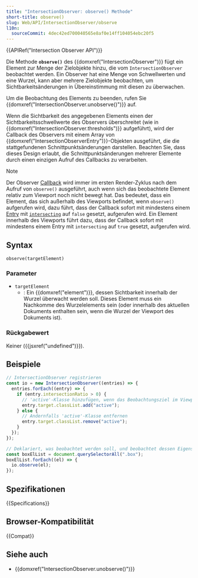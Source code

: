 ```yaml
---
title: "IntersectionObserver: observe() Methode"
short-title: observe()
slug: Web/API/IntersectionObserver/observe
l10n:
  sourceCommit: 4dec42ed700040565e8af0e14ff104054ebc20f5
---
```


{{APIRef("Intersection Observer API")}}

Die Methode **`observe()`** des {{domxref("IntersectionObserver")}} fügt ein Element zur Menge der Zielobjekte hinzu, die vom `IntersectionObserver` beobachtet werden. Ein Observer hat eine Menge von Schwellwerten und eine Wurzel, kann aber mehrere Zielobjekte beobachten, um Sichtbarkeitsänderungen in Übereinstimmung mit diesen zu überwachen.

Um die Beobachtung des Elements zu beenden, rufen Sie {{domxref("IntersectionObserver.unobserve()")}} auf.

Wenn die Sichtbarkeit des angegebenen Elements einen der Sichtbarkeitsschwellwerte des Observers überschreitet (wie in {{domxref("IntersectionObserver.thresholds")}} aufgeführt), wird der Callback des Observers mit einem Array von {{domxref("IntersectionObserverEntry")}}-Objekten ausgeführt, die die stattgefundenen Schnittpunktsänderungen darstellen. Beachten Sie, dass dieses Design erlaubt, die Schnittpunktsänderungen mehrerer Elemente durch einen einzigen Aufruf des Callbacks zu verarbeiten.

> [!NOTE]
> Der Observer [Callback](/de/docs/Web/API/IntersectionObserver/IntersectionObserver#callback) wird immer im ersten Render-Zyklus nach dem Aufruf von `observe()` ausgeführt, auch wenn sich das beobachtete Element relativ zum Viewport noch nicht bewegt hat. Das bedeutet, dass ein Element, das sich außerhalb des Viewports befindet, wenn `observe()` aufgerufen wird, dazu führt, dass der Callback sofort mit mindestens einem [Entry](/de/docs/Web/API/IntersectionObserverEntry) mit [`intersecting`](/de/docs/Web/API/IntersectionObserverEntry/isIntersecting) auf `false` gesetzt, aufgerufen wird. Ein Element innerhalb des Viewports führt dazu, dass der Callback sofort mit mindestens einem Entry mit `intersecting` auf `true` gesetzt, aufgerufen wird.

## Syntax

```js-nolint
observe(targetElement)
```

### Parameter

- `targetElement`
  - : Ein {{domxref("element")}}, dessen Sichtbarkeit innerhalb der Wurzel überwacht werden soll. Dieses Element muss ein Nachkomme des Wurzelelements sein (oder innerhalb des aktuellen Dokuments enthalten sein, wenn die Wurzel der Viewport des Dokuments ist).

### Rückgabewert

Keiner ({{jsxref("undefined")}}).

## Beispiele

```js
// IntersectionObserver registrieren
const io = new IntersectionObserver((entries) => {
  entries.forEach((entry) => {
    if (entry.intersectionRatio > 0) {
      // 'active'-Klasse hinzufügen, wenn das Beobachtungsziel im Viewport ist
      entry.target.classList.add("active");
    } else {
      // Andernfalls 'active'-Klasse entfernen
      entry.target.classList.remove("active");
    }
  });
});

// Deklariert, was beobachtet werden soll, und beobachtet dessen Eigenschaften.
const boxElList = document.querySelectorAll(".box");
boxElList.forEach((el) => {
  io.observe(el);
});
```

## Spezifikationen

{{Specifications}}

## Browser-Kompatibilität

{{Compat}}

## Siehe auch

- {{domxref("IntersectionObserver.unobserve()")}}
